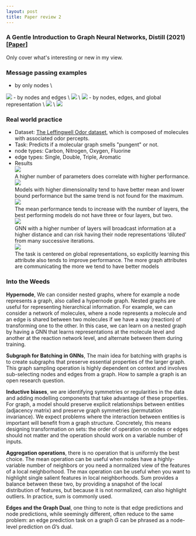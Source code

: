 ```yaml
---
layout: post
title: Paper review 2
---
```

### A Gentle Introduction to Graph Neural Networks, Distill (2021) [[Paper](https://distill.pub/2021/gnn-intro/)]

Only cover what's interesting or new in my view.

### Message passing examples
- by only nodes \
<img src="../papers/A Gentle Introduction to Graph Neural Networks/fig1.png"> 
- by nodes and edges \
<img src="../papers/A Gentle Introduction to Graph Neural Networks/fig2.png"> \
<img src="../papers/A Gentle Introduction to Graph Neural Networks/fig3.png"> 
- by nodes, edges, and global representation \
<img src="../papers/A Gentle Introduction to Graph Neural Networks/fig4.png"> \
<img src="../papers/A Gentle Introduction to Graph Neural Networks/fig5.png"> 

### Real world practice
- Dataset: [The Leffingwell Odor dataset](https://arxiv.org/abs/1910.10685), which is composed of molecules with associated odor percepts.
- Task: Predicts if a molecular graph smells "pungent" or not.
- node types: Carbon, Nitrogen, Oxygen, Fluorine
- edge types: Single, Double, Triple, Aromatic
- Results \
<img src="../papers/A Gentle Introduction to Graph Neural Networks/fig6.png"> \
A higher number of parameters does correlate with higher performance. \
<img src="../papers/A Gentle Introduction to Graph Neural Networks/fig7.png"> \
Models with higher dimensionality tend to have better mean and lower bound performance but the same trend is not found for the maximum. \
<img src="../papers/A Gentle Introduction to Graph Neural Networks/fig8.png"> \
The mean performance tends to increase with the number of layers, the best performing models do not have three or four layers, but two. \
<img src="../papers/A Gentle Introduction to Graph Neural Networks/fig9.png"> \
GNN with a higher number of layers will broadcast information at a higher distance and can risk having their node representations ‘diluted’ from many successive iterations. \
<img src="../papers/A Gentle Introduction to Graph Neural Networks/fig10.png"> \
The task is centered on global representations, so explicitly learning this attribute also tends to improve performance.
The more graph attributes are communicating the more we tend to have better models

### Into the Weeds
<b>Hypernode</b>, We can consider nested graphs, where for example a node represents a graph, also called a hypernode graph. Nested graphs are useful for representing hierarchical information. For example, we can consider a network of molecules, where a node represents a molecule and an edge is shared between two molecules if we have a way (reaction) of transforming one to the other. In this case, we can learn on a nested graph by having a GNN that learns representations at the molecule level and another at the reaction network level, and alternate between them during training.

<b>Subgraph for Batching in GNNs</b>, The main idea for batching with graphs is to create subgraphs that preserve essential properties of the larger graph. This graph sampling operation is highly dependent on context and involves sub-selecting nodes and edges from a graph. How to sample a graph is an open research question.

<b>Inductive biases</b>, we are identifying symmetries or regularities in the data and adding modelling components that take advantage of these properties. For graph, a model should preserve explicit relationships between entities (adjacency matrix) and preserve graph symmetries (permutation invariance). We expect problems where the interaction between entities is important will benefit from a graph structure. Concretely, this means designing transformation on sets: the order of operation on nodes or edges should not matter and the operation should work on a variable number of inputs.

<b>Aggregation operations</b>, there is no operation that is uniformly the best choice. The mean operation can be useful when nodes have a highly-variable number of neighbors or you need a normalized view of the features of a local neighborhood. The max operation can be useful when you want to highlight single salient features in local neighborhoods. Sum provides a balance between these two, by providing a snapshot of the local distribution of features, but because it is not normalized, can also highlight outliers. In practice, sum is commonly used.

<b>Edges and the Graph Dual</b>, one thing to note is that edge predictions and node predictions, while seemingly different, often reduce to the same problem: an edge prediction task on a graph 𝐺 can be phrased as a node-level prediction on 𝐺’s dual.
